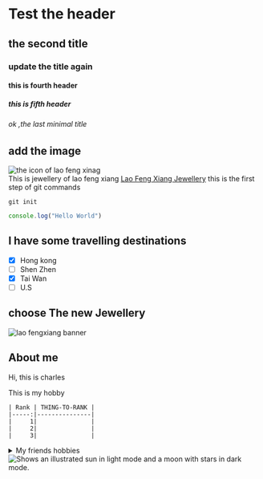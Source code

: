 
# Test the header
## the second title
### update the title again
#### this is fourth header
##### this is fifth header
###### ok ,the last minimal title

## add the image
![ the icon of lao feng xinag ](https://www.laofengxiang.com/images/logo.png)\
This is jewellery of lao feng xiang 
[Lao Feng Xiang Jewellery](https://www.laofengxiang.com/)
this is the first step of git commands
```
git init
```
``` javascript
console.log("Hello World")
```
## I have some travelling destinations 
- [x] Hong kong
- [ ] Shen Zhen
- [x] Tai Wan
- [ ] U.S

## choose The new Jewellery
![lao fengxiang banner](https://www.laofengxiang.com/images/botImg.jpg)

## About me 
Hi, this is charles 

This is my hobby 
```
| Rank | THING-TO-RANK |
|-----:|---------------|
|     1|               |
|     2|               |
|     3|               |
```


<details>
<summary>My friends hobbies</summary>
<p>My friends positons:</p>

|Name|Position|hobbies|
|----:|-------|-------|
|isabella|student|playing basketball|
|Olivia|student|Watching Tv|
|Alex|student|Watching movie|
|Judy|student|Watching movie|

</details>




<picture>
  <source media="(prefers-color-scheme: dark)" srcset="https://user-images.githubusercontent.com/25423296/163456776-7f95b81a-f1ed-45f7-b7ab-8fa810d529fa.png">
  <source media="(prefers-color-scheme: light)" srcset="https://user-images.githubusercontent.com/25423296/163456779-a8556205-d0a5-45e2-ac17-42d089e3c3f8.png">
  <img alt="Shows an illustrated sun in light mode and a moon with stars in dark mode." src="https://user-images.githubusercontent.com/25423296/163456779-a8556205-d0a5-45e2-ac17-42d089e3c3f8.png">
</picture>
